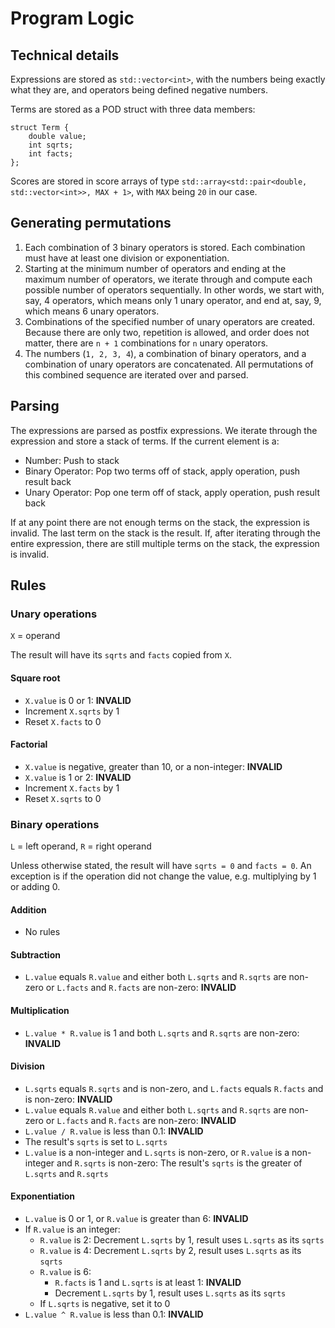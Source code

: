 # Program Logic

## Technical details

Expressions are stored as `std::vector<int>`, with the numbers being exactly what they are, and operators being defined negative numbers.

Terms are stored as a POD struct with three data members:

    struct Term {
        double value;
        int sqrts;
        int facts;
    };

Scores are stored in score arrays of type `std::array<std::pair<double, std::vector<int>>, MAX + 1>`, with `MAX` being `20` in our case.

## Generating permutations

 1. Each combination of 3 binary operators is stored. Each combination must have at least one division or exponentiation.
 2. Starting at the minimum number of operators and ending at the maximum number of operators, we iterate through and compute each possible number of operators sequentially. In other words, we start with, say, 4 operators, which means only 1 unary operator, and end at, say, 9, which means 6 unary operators.
 3. Combinations of the specified number of unary operators are created. Because there are only two, repetition is allowed, and order does not matter, there are `n + 1` combinations for `n` unary operators.
 4. The numbers (`1, 2, 3, 4`), a combination of binary operators, and a combination of unary operators are concatenated. All permutations of this combined sequence are iterated over and parsed.

## Parsing

The expressions are parsed as postfix expressions. We iterate through the expression and store a stack of terms. If the current element is a:

 - Number: Push to stack
 - Binary Operator: Pop two terms off of stack, apply operation, push result back
 - Unary Operator: Pop one term off of stack, apply operation, push result back

If at any point there are not enough terms on the stack, the expression is invalid. The last term on the stack is the result. If, after iterating through the entire expression, there are still multiple terms on the stack, the expression is invalid.

## Rules

### Unary operations

`X` = operand

The result will have its `sqrts` and `facts` copied from `X`.

#### Square root

 - `X.value` is 0 or 1: **INVALID**
 - Increment `X.sqrts` by 1
 - Reset `X.facts` to 0

#### Factorial

 - `X.value` is negative, greater than 10, or a non-integer: **INVALID**
 - `X.value` is 1 or 2: **INVALID**
 - Increment `X.facts` by 1
 - Reset `X.sqrts` to 0

### Binary operations

`L` = left operand, `R` = right operand

Unless otherwise stated, the result will have `sqrts = 0` and `facts = 0`. An exception is if the operation did not change the value, e.g. multiplying by 1 or adding 0. 

#### Addition

 - No rules

#### Subtraction

 - `L.value` equals `R.value` and either both `L.sqrts` and `R.sqrts` are non-zero or `L.facts` and `R.facts` are non-zero: **INVALID**

#### Multiplication

 - `L.value * R.value` is 1 and both `L.sqrts` and `R.sqrts` are non-zero: **INVALID**

#### Division

 - `L.sqrts` equals `R.sqrts` and is non-zero, and `L.facts` equals `R.facts` and is non-zero: **INVALID**
 - `L.value` equals `R.value` and either both `L.sqrts` and `R.sqrts` are non-zero or `L.facts` and `R.facts` are non-zero: **INVALID**
 - `L.value / R.value` is less than 0.1: **INVALID**
 - The result's `sqrts` is set to `L.sqrts`
 - `L.value` is a non-integer and `L.sqrts` is non-zero, or `R.value` is a non-integer and `R.sqrts` is non-zero: The result's `sqrts` is the greater of `L.sqrts` and `R.sqrts`

#### Exponentiation

 - `L.value` is 0 or 1, or `R.value` is greater than 6: **INVALID**
 - If `R.value` is an integer:
   - `R.value` is 2: Decrement `L.sqrts` by 1, result uses `L.sqrts` as its `sqrts`
   - `R.value` is 4: Decrement `L.sqrts` by 2, result uses `L.sqrts` as its `sqrts`
   - `R.value` is 6:
     - `R.facts` is 1 and `L.sqrts` is at least 1: **INVALID**
     - Decrement `L.sqrts` by 1, result uses `L.sqrts` as its `sqrts`
   - If `L.sqrts` is negative, set it to 0
 - `L.value ^ R.value` is less than 0.1: **INVALID**
